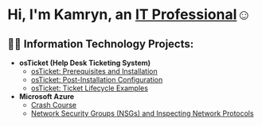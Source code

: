 <h1>Hi, I'm Kamryn, an <a href="https://www.linkedin.com/in/kamryn-mckinley-0a9044142?lipi=urn%3Ali%3Apage%3Ad_flagship3_profile_view_base_contact_details%3Bcf8kjflQRcSBOmscN32wFg%3D%3D">IT Professional</a>☺</h1>

<h2>👨‍💻 Information Technology Projects:</h2>

- <b>osTicket (Help Desk Ticketing System)</b>
  - [osTicket: Prerequisites and Installation](https://github.com/joshmadakorcc/osticket-prereqs)
  - [osTicket: Post-Installation Configuration](https://github.com/joshmadakorcc/post-install-config)
  - [osTicket: Ticket Lifecycle Examples](https://github.com/joshmadakorcc/ticket-lifecycle)
- <b>Microsoft Azure</b>
  - [Crash Course](https://github.com/kamjamaya/azurecrashcourse)
  - [Network Security Groups (NSGs) and Inspecting Network Protocols](https://github.com/joshmadakorcc/azure-network-protocols)
